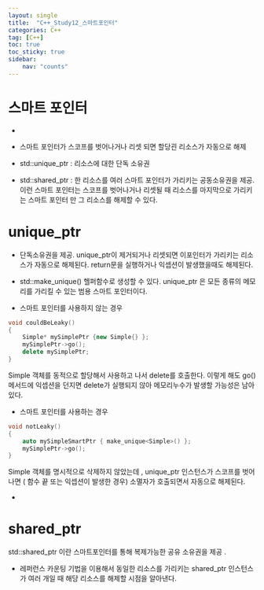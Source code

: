 ```yaml
---
layout: single
title:  "C++_Study12_스마트포인터"
categories: C++
tag: [C++]
toc: true
toc_sticky: true
sidebar:
    nav: "counts"
---
```


# 스마트 포인터
   
* 

* 스마트 포인터가 스코프를 벗어나거나 리셋 되면 할당괸 리소스가 자동으로 해제

* std::unique_ptr : 리소스에 대한 단독 소유권

* std::shared_ptr : 한 리소스를 여러 스마트 포인터가 가리키는 공동소유권을 제공. 이런 스마트 포인터는 스코프를 벗어나거나 리셋될 때 리소스를 마지막으로 가리키는 스마트 포인터 만 그 리소스를 해제할 수 있다.

# unique_ptr

* 단독소유권을 제공. unique_ptr이 제거되거나 리셋되면 이포인터가 가리키는 리소스가 자동으로 해제된다. return문을 실행하거나 익셉션이 발생했을때도 해제된다.

* std::make_unique() 헬퍼함수로 생성할 수 있다. unique_ptr 은 모든 종류의 메모리를 가리킬 수 있는 범용 스마트 포인터이다.

* 스마트 포인터를 사용하지 않는 경우

```cpp
void couldBeLeaky()
{
    Simple* mySimplePtr {new Simple{} };
    mySimplePtr->go();
    delete mySimplePtr;
}
```
Simple 객체를 동적으로 할당해서 사용하고 나서 delete를 호출한다. 이렇게 해도 go() 메서드에 익셉션을 던지면 delete가 실행되지 않아 메모리누수가 발생할 가능성은 남아있다.

* 스마트 포인터를 사용하는 경우

```cpp
void notLeaky()
{
    auto mySimpleSmartPtr { make_unique<Simple>() };
    mySimplePtr->go();
}
```

Simple 객체를 명시적으로 삭제하지 않았는데 , unique_ptr 인스턴스가 스코프를 벗어나면 ( 함수 끝 또는 익셉션이 발생한 경우) 소멸자가 호출되면서 자동으로 해제된다.

* 

# shared_ptr

std::shared_ptr 이란 스마트포인터를 통해 복제가능한 공유 소유권을 제공 . 

* 레퍼런스 카운팅 기법을 이용해서  동일한 리소스를 가리키는 shared_ptr 인스턴스가 여러 개일 때 해당 리소스를 해제할 시점을 알아낸다.

